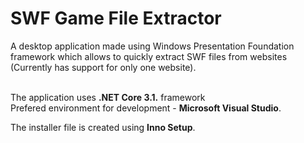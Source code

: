 # SWF Game File Extractor
A desktop application made using Windows Presentation Foundation framework which allows to quickly extract SWF files from websites (Currently has support for only one website).
<br><br>

The application uses **.NET Core 3.1.** framework <br>
Prefered environment for development - **Microsoft Visual Studio**.

The installer file is created using **Inno Setup**.
